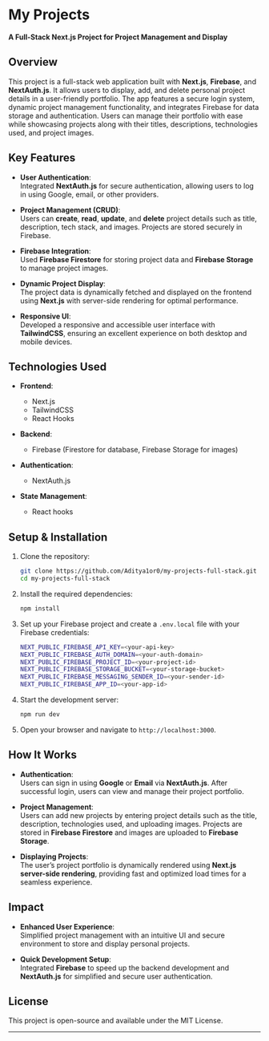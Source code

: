 
# My Projects

**A Full-Stack Next.js Project for Project Management and Display**

## Overview

This project is a full-stack web application built with **Next.js**, **Firebase**, and **NextAuth.js**. It allows users to display, add, and delete personal project details in a user-friendly portfolio. The app features a secure login system, dynamic project management functionality, and integrates Firebase for data storage and authentication. Users can manage their portfolio with ease while showcasing projects along with their titles, descriptions, technologies used, and project images.

## Key Features

- **User Authentication**:  
  Integrated **NextAuth.js** for secure authentication, allowing users to log in using Google, email, or other providers.
  
- **Project Management (CRUD)**:  
  Users can **create**, **read**, **update**, and **delete** project details such as title, description, tech stack, and images. Projects are stored securely in Firebase.
  
- **Firebase Integration**:  
  Used **Firebase Firestore** for storing project data and **Firebase Storage** to manage project images.
  
- **Dynamic Project Display**:  
  The project data is dynamically fetched and displayed on the frontend using **Next.js** with server-side rendering for optimal performance.
  
- **Responsive UI**:  
  Developed a responsive and accessible user interface with **TailwindCSS**, ensuring an excellent experience on both desktop and mobile devices.

## Technologies Used

- **Frontend**:  
  - Next.js
  - TailwindCSS
  - React Hooks
  
- **Backend**:  
  - Firebase (Firestore for database, Firebase Storage for images)
  
- **Authentication**:  
  - NextAuth.js
  
- **State Management**:  
  - React hooks
  
## Setup & Installation

1. Clone the repository:

    ```bash
    git clone https://github.com/Aditya1or0/my-projects-full-stack.git
    cd my-projects-full-stack
    ```

2. Install the required dependencies:

    ```bash
    npm install
    ```

3. Set up your Firebase project and create a `.env.local` file with your Firebase credentials:

    ```bash
    NEXT_PUBLIC_FIREBASE_API_KEY=<your-api-key>
    NEXT_PUBLIC_FIREBASE_AUTH_DOMAIN=<your-auth-domain>
    NEXT_PUBLIC_FIREBASE_PROJECT_ID=<your-project-id>
    NEXT_PUBLIC_FIREBASE_STORAGE_BUCKET=<your-storage-bucket>
    NEXT_PUBLIC_FIREBASE_MESSAGING_SENDER_ID=<your-sender-id>
    NEXT_PUBLIC_FIREBASE_APP_ID=<your-app-id>
    ```

4. Start the development server:

    ```bash
    npm run dev
    ```

5. Open your browser and navigate to `http://localhost:3000`.

## How It Works

- **Authentication**:  
  Users can sign in using **Google** or **Email** via **NextAuth.js**. After successful login, users can view and manage their project portfolio.

- **Project Management**:  
  Users can add new projects by entering project details such as the title, description, technologies used, and uploading images. Projects are stored in **Firebase Firestore** and images are uploaded to **Firebase Storage**.

- **Displaying Projects**:  
  The user’s project portfolio is dynamically rendered using **Next.js server-side rendering**, providing fast and optimized load times for a seamless experience.

## Impact

- **Enhanced User Experience**:  
  Simplified project management with an intuitive UI and secure environment to store and display personal projects.
  
- **Quick Development Setup**:  
  Integrated **Firebase** to speed up the backend development and **NextAuth.js** for simplified and secure user authentication.

## License

This project is open-source and available under the MIT License.

---
